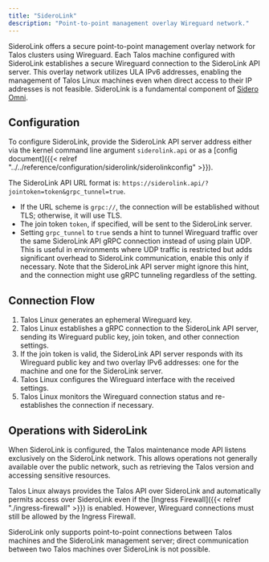 ```yaml
---
title: "SideroLink"
description: "Point-to-point management overlay Wireguard network."
---
```


SideroLink offers a secure point-to-point management overlay network for Talos clusters using Wireguard.
Each Talos machine configured with SideroLink establishes a secure Wireguard connection to the SideroLink API server.
This overlay network utilizes ULA IPv6 addresses, enabling the management of Talos Linux machines even when direct access to their IP addresses is not feasible.
SideroLink is a fundamental component of [Sidero Omni](https://www.siderolabs.com/platform/saas-for-kubernetes/).

## Configuration

To configure SideroLink, provide the SideroLink API server address either via the kernel command line argument `siderolink.api` or as a [config document]({{< relref "../../reference/configuration/siderolink/siderolinkconfig" >}}).

The SideroLink API URL format is: `https://siderolink.api/?jointoken=token&grpc_tunnel=true`.

- If the URL scheme is `grpc://`, the connection will be established without TLS; otherwise, it will use TLS.
- The join token `token`, if specified, will be sent to the SideroLink server.
- Setting `grpc_tunnel` to `true` sends a hint to tunnel Wireguard traffic over the same SideroLink API gRPC connection instead of using plain UDP.
  This is useful in environments where UDP traffic is restricted but adds significant overhead to SideroLink communication, enable this only if necessary.
  Note that the SideroLink API server might ignore this hint, and the connection might use gRPC tunneling regardless of the setting.

## Connection Flow

1. Talos Linux generates an ephemeral Wireguard key.
2. Talos Linux establishes a gRPC connection to the SideroLink API server, sending its Wireguard public key, join token, and other connection settings.
3. If the join token is valid, the SideroLink API server responds with its Wireguard public key and two overlay IPv6 addresses: one for the machine and one for the SideroLink server.
4. Talos Linux configures the Wireguard interface with the received settings.
5. Talos Linux monitors the Wireguard connection status and re-establishes the connection if necessary.

## Operations with SideroLink

When SideroLink is configured, the Talos maintenance mode API listens exclusively on the SideroLink network.
This allows operations not generally available over the public network, such as retrieving the Talos version and accessing sensitive resources.

Talos Linux always provides the Talos API over SideroLink and automatically permits access over SideroLink even if the [Ingress Firewall]({{< relref "./ingress-firewall" >}}) is enabled.
However, Wireguard connections must still be allowed by the Ingress Firewall.

SideroLink only supports point-to-point connections between Talos machines and the SideroLink management server; direct communication between two Talos machines over SideroLink is not possible.
